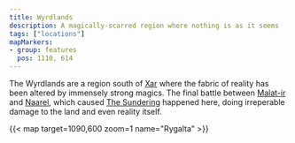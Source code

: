 ```yaml
---
title: Wyrdlands
description: A magically-scarred region where nothing is as it seems
tags: ["locations"]
mapMarkers:
- group: features
  pos: 1110, 614
---
```


The Wyrdlands are a region south of [Xar](/pages/Xar) where the fabric of reality has been altered by immensely strong magics. The final battle between [Malat-ir](/pages/Malat-ir) and [Naarel](/pages/Naarel), which caused [The Sundering](/pages/Sundering) happened here, doing irreperable damage to the land and even reality itself.

{{< map target=1090,600 zoom=1 name="Rygalta" >}}